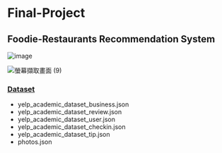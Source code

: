 # Final-Project
<h2>Foodie-Restaurants Recommendation System</h2>

![image](https://user-images.githubusercontent.com/86417952/140857999-eefe2491-30dd-40d0-8fff-aac854e75b64.png)

![螢幕擷取畫面 (9)](https://user-images.githubusercontent.com/86417952/140856035-5607a631-88cd-4bc1-8f2c-de10863acb79.png)

[<h3>Dataset</h3>](https://www.yelp.com/dataset/)
*  yelp_academic_dataset_business.json
*  yelp_academic_dataset_review.json
*  yelp_academic_dataset_user.json
*  yelp_academic_dataset_checkin.json
*  yelp_academic_dataset_tip.json
*  photos.json



